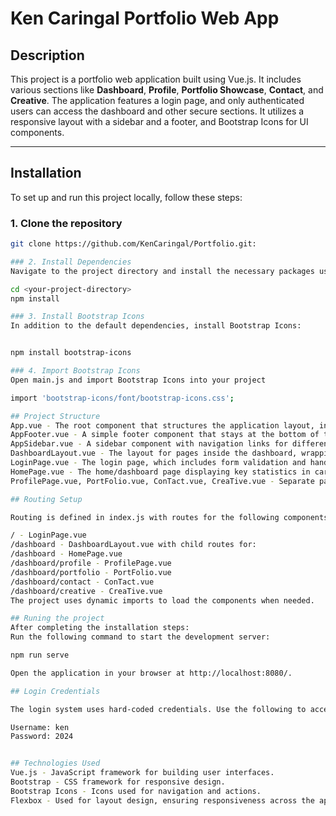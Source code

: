 # Ken Caringal Portfolio Web App

## Description
This project is a portfolio web application built using Vue.js. It includes various sections like **Dashboard**, **Profile**, **Portfolio Showcase**, **Contact**, and **Creative**. The application features a login page, and only authenticated users can access the dashboard and other secure sections. It utilizes a responsive layout with a sidebar and a footer, and Bootstrap Icons for UI components.

---

## Installation

To set up and run this project locally, follow these steps:

### 1. Clone the repository
```bash
git clone https://github.com/KenCaringal/Portfolio.git:

### 2. Install Dependencies
Navigate to the project directory and install the necessary packages using npm:

cd <your-project-directory>
npm install

### 3. Install Bootstrap Icons
In addition to the default dependencies, install Bootstrap Icons:


npm install bootstrap-icons

### 4. Import Bootstrap Icons
Open main.js and import Bootstrap Icons into your project

import 'bootstrap-icons/font/bootstrap-icons.css';

## Project Structure
App.vue - The root component that structures the application layout, including the sidebar and footer.
AppFooter.vue - A simple footer component that stays at the bottom of the page, including copyright information.
AppSidebar.vue - A sidebar component with navigation links for different sections like Dashboard, Profile, Portfolio Showcase, and more.
DashboardLayout.vue - The layout for pages inside the dashboard, wrapping the content with the sidebar and footer.
LoginPage.vue - The login page, which includes form validation and handles redirection to the dashboard upon successful login.
HomePage.vue - The home/dashboard page displaying key statistics in cards.
ProfilePage.vue, PortFolio.vue, ConTact.vue, CreaTive.vue - Separate pages for profile, portfolio, contact information, and creative works.

## Routing Setup

Routing is defined in index.js with routes for the following components:

/ - LoginPage.vue
/dashboard - DashboardLayout.vue with child routes for:
/dashboard - HomePage.vue
/dashboard/profile - ProfilePage.vue
/dashboard/portfolio - PortFolio.vue
/dashboard/contact - ConTact.vue
/dashboard/creative - CreaTive.vue
The project uses dynamic imports to load the components when needed.

## Runing the project
After completing the installation steps:
Run the following command to start the development server:

npm run serve

Open the application in your browser at http://localhost:8080/.

## Login Credentials

The login system uses hard-coded credentials. Use the following to access the dashboard:

Username: ken
Password: 2024


## Technologies Used
Vue.js - JavaScript framework for building user interfaces.
Bootstrap - CSS framework for responsive design.
Bootstrap Icons - Icons used for navigation and actions.
Flexbox - Used for layout design, ensuring responsiveness across the app.



